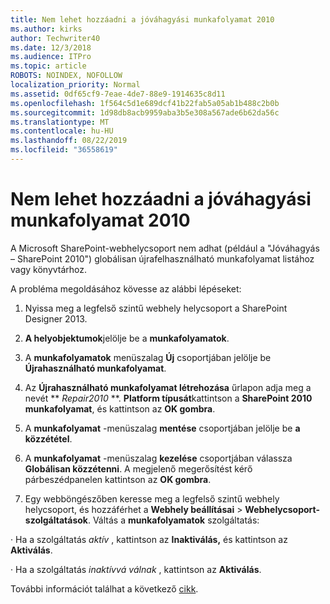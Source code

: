```yaml
---
title: Nem lehet hozzáadni a jóváhagyási munkafolyamat 2010
ms.author: kirks
author: Techwriter40
ms.date: 12/3/2018
ms.audience: ITPro
ms.topic: article
ROBOTS: NOINDEX, NOFOLLOW
localization_priority: Normal
ms.assetid: 0df65cf9-7eae-4de7-88e9-1914635c8d11
ms.openlocfilehash: 1f564c5d1e689dcf41b22fab5a05ab1b488c2b0b
ms.sourcegitcommit: 1d98db8acb9959aba3b5e308a567ade6b62da56c
ms.translationtype: MT
ms.contentlocale: hu-HU
ms.lasthandoff: 08/22/2019
ms.locfileid: "36558619"
---
```

# <a name="unable-to-add-2010-approval-workflow"></a>Nem lehet hozzáadni a jóváhagyási munkafolyamat 2010

A Microsoft SharePoint-webhelycsoport nem adhat (például a "Jóváhagyás – SharePoint 2010") globálisan újrafelhasználható munkafolyamat listához vagy könyvtárhoz.
  
A probléma megoldásához kövesse az alábbi lépéseket: 
  
1. Nyissa meg a legfelső szintű webhely helycsoport a SharePoint Designer 2013.
  
2. **A helyobjektumok**jelölje be a **munkafolyamatok**. 
  
3. A **munkafolyamatok** menüszalag **Új** csoportjában jelölje be **Újrahasználható munkafolyamat**. 
  
4. Az **Újrahasználható munkafolyamat létrehozása** űrlapon adja meg a nevét ** *Repair2010* **. **Platform típusát**kattintson a **SharePoint 2010 munkafolyamat**, és kattintson az **OK gombra**. 
  
1. A **munkafolyamat** -menüszalag **mentése** csoportjában jelölje be **a közzététel**. 
  
2. A **munkafolyamat** -menüszalag **kezelése** csoportjában válassza **Globálisan közzétenni**. A megjelenő megerősítést kérő párbeszédpanelen kattintson az **OK gombra**. 
  
3. Egy webböngészőben keresse meg a legfelső szintű webhely helycsoport, és hozzáférhet a **Webhely beállításai** \> **Webhelycsoport-szolgáltatások**. Váltás a **munkafolyamatok** szolgáltatás: 
  
· Ha a szolgáltatás *aktív* , kattintson az **Inaktiválás,** és kattintson az **Aktiválás**. 
  
· Ha a szolgáltatás *inaktívvá válnak* , kattintson az **Aktiválás**. 
  
További információt találhat a következő [cikk](https://go.microsoft.com/fwlink/?linkid=2047770&amp;clcid=0x409).
  

